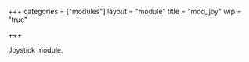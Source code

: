 +++
categories = ["modules"]
layout = "module"
title = "mod_joy"
wip = "true"

+++

Joystick module.
